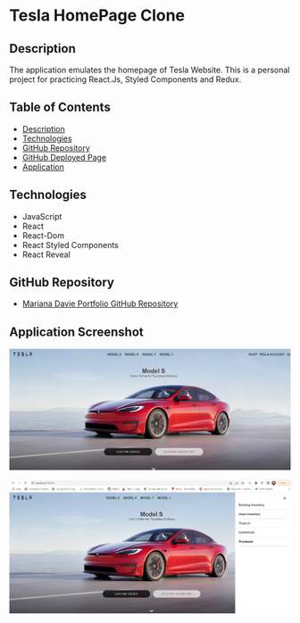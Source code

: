 # Tesla HomePage Clone


## Description 

The application emulates the homepage of Tesla Website.
This is a personal project for practicing React.Js, Styled Components and Redux.



## Table of Contents

* [Description](#description)
* [Technologies](#technologies)
* [GitHub Repository](#Github)
* [GitHub Deployed Page](#Github)
* [Application](#application)


## Technologies 

* JavaScript
* React
* React-Dom
* React Styled Components
* React Reveal

## GitHub Repository

* [Mariana Davie Portfolio GitHub Repository ](https://github.com/mhdavie/Tesla-Clone-with-ReactJS-)




## Application Screenshot

![](/public/images/tesla01.png)

![](/public/images/tesla02.png)